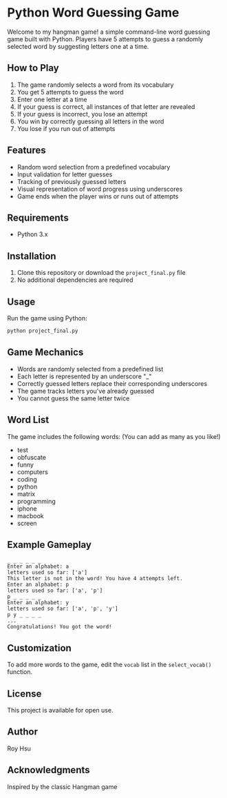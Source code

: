 # Python Word Guessing Game

Welcome to my hangman game! a simple command-line word guessing game built with Python. Players have 5 attempts to guess a randomly selected word by suggesting letters one at a time.

## How to Play

1. The game randomly selects a word from its vocabulary
2. You get 5 attempts to guess the word
3. Enter one letter at a time
4. If your guess is correct, all instances of that letter are revealed
5. If your guess is incorrect, you lose an attempt
6. You win by correctly guessing all letters in the word
7. You lose if you run out of attempts

## Features

- Random word selection from a predefined vocabulary
- Input validation for letter guesses
- Tracking of previously guessed letters
- Visual representation of word progress using underscores
- Game ends when the player wins or runs out of attempts

## Requirements

- Python 3.x

## Installation

1. Clone this repository or download the `project_final.py` file
2. No additional dependencies are required

## Usage

Run the game using Python:

```bash
python project_final.py
```

## Game Mechanics

- Words are randomly selected from a predefined list
- Each letter is represented by an underscore "_"
- Correctly guessed letters replace their corresponding underscores
- The game tracks letters you've already guessed
- You cannot guess the same letter twice

## Word List

The game includes the following words: (You can add as many as you like!)
- test
- obfuscate
- funny
- computers
- coding
- python
- matrix
- programming
- iphone
- macbook
- screen

## Example Gameplay

```
_ _ _ _ _ _
Enter an alphabet: a
letters used so far: ['a']
This letter is not in the word! You have 4 attempts left.
Enter an alphabet: p
letters used so far: ['a', 'p']
p _ _ _ _ _
Enter an alphabet: y
letters used so far: ['a', 'p', 'y']
p y _ _ _ _
...
Congratulations! You got the word!
```

## Customization

To add more words to the game, edit the `vocab` list in the `select_vocab()` function.

## License

This project is available for open use.

## Author

Roy Hsu

## Acknowledgments

Inspired by the classic Hangman game
